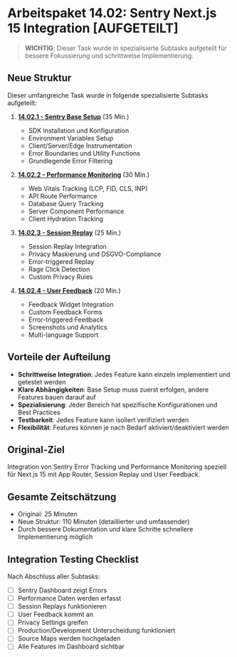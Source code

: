 # Arbeitspaket 14.02: Sentry Next.js 15 Integration [AUFGETEILT]

> **WICHTIG**: Dieser Task wurde in spezialisierte Subtasks aufgeteilt für bessere Fokussierung und schrittweise Implementierung.

## Neue Struktur

Dieser umfangreiche Task wurde in folgende spezialisierte Subtasks aufgeteilt:

1. **[14.02.1 - Sentry Base Setup](./14.02.1-sentry-base-setup.md)** (35 Min.)
   - SDK Installation und Konfiguration
   - Environment Variables Setup
   - Client/Server/Edge Instrumentation
   - Error Boundaries und Utility Functions
   - Grundlegende Error Filtering

2. **[14.02.2 - Performance Monitoring](./14.02.2-sentry-performance-monitoring.md)** (30 Min.)
   - Web Vitals Tracking (LCP, FID, CLS, INP)
   - API Route Performance
   - Database Query Tracking
   - Server Component Performance
   - Client Hydration Tracking

3. **[14.02.3 - Session Replay](./14.02.3-sentry-session-replay.md)** (25 Min.)
   - Session Replay Integration
   - Privacy Maskierung und DSGVO-Compliance
   - Error-triggered Replay
   - Rage Click Detection
   - Custom Privacy Rules

4. **[14.02.4 - User Feedback](./14.02.4-sentry-user-feedback.md)** (20 Min.)
   - Feedback Widget Integration
   - Custom Feedback Forms
   - Error-triggered Feedback
   - Screenshots und Analytics
   - Multi-language Support

## Vorteile der Aufteilung

- **Schrittweise Integration**: Jedes Feature kann einzeln implementiert und getestet werden
- **Klare Abhängigkeiten**: Base Setup muss zuerst erfolgen, andere Features bauen darauf auf
- **Spezialisierung**: Jeder Bereich hat spezifische Konfigurationen und Best Practices
- **Testbarkeit**: Jedes Feature kann isoliert verifiziert werden
- **Flexibilität**: Features können je nach Bedarf aktiviert/deaktiviert werden

## Original-Ziel
Integration von Sentry Error Tracking und Performance Monitoring speziell für Next.js 15 mit App Router, Session Replay und User Feedback.

## Gesamte Zeitschätzung
- Original: 25 Minuten
- Neue Struktur: 110 Minuten (detaillierter und umfassender)
- Durch bessere Dokumentation und klare Schritte schnellere Implementierung möglich

## Integration Testing Checklist

Nach Abschluss aller Subtasks:
- [ ] Sentry Dashboard zeigt Errors
- [ ] Performance Daten werden erfasst
- [ ] Session Replays funktionieren
- [ ] User Feedback kommt an
- [ ] Privacy Settings greifen
- [ ] Production/Development Unterscheidung funktioniert
- [ ] Source Maps werden hochgeladen
- [ ] Alle Features im Dashboard sichtbar